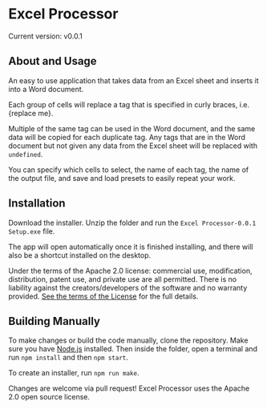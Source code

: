 # Excel Processor

Current version: v0.0.1

## About and Usage

An easy to use application that takes data from an Excel sheet and inserts it into a Word document.

Each group of cells will replace a tag that is specified in curly braces, i.e. {replace me}. 

Multiple of the same tag can be used in the Word document, and the same data will be copied for each duplicate tag. Any tags that are in the Word document but not given any data from the Excel sheet will be replaced with `undefined`.

You can specify which cells to select, the name of each tag, the name of the output file, and save and load presets to easily repeat your work.


## Installation

Download the installer. Unzip the folder and run the `Excel Processor-0.0.1 Setup.exe` file.

The app will open automatically once it is finished installing, and there will also be a shortcut installed on the desktop.

Under the terms of the Apache 2.0 license: commercial use, modification, distribution, patent use, and private use are all permitted. There is no liability against the creators/developers of the software and no warranty provided. [See the terms of the License](./LICENSE) for the full details.


## Building Manually

To make changes or build the code manually, clone the repository. 
Make sure you have [Node.js](https://nodejs.org/) installed. 
Then inside the folder, open a terminal and run `npm install` and then `npm start`.

To create an installer, run `npm run make`.

Changes are welcome via pull request! Excel Processor uses the Apache 2.0 open source license.